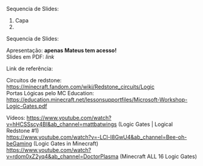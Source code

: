 Sequencia de Slides: <br>
<ol>
<li> Capa
<li>
</ol>

Sequencia de Slides: <br>



Apresentação: **apenas Mateus tem acesso!** <br>
Slides em PDF: *link* <br>

Link de referência:

Circuitos de redstone: https://minecraft.fandom.com/wiki/Redstone_circuits/Logic <br>
Portas Lógicas pelo MC Education: https://education.minecraft.net/lessonsupportfiles/Microsoft-Workshop-Logic-Gates.pdf <br>

Vídeos:
https://www.youtube.com/watch?v=hHCSSscy4BI&ab_channel=mattbatwings (Logic Gates | Logical Redstone #1) <br>
https://www.youtube.com/watch?v=-LCl-I8GwU4&ab_channel=Bee-oh-beGaming (Logic Gates in Minecraft) <br>
https://www.youtube.com/watch?v=rdom0xZ2yq4&ab_channel=DoctorPlasma (Minecraft ALL 16 Logic Gates) <br>
